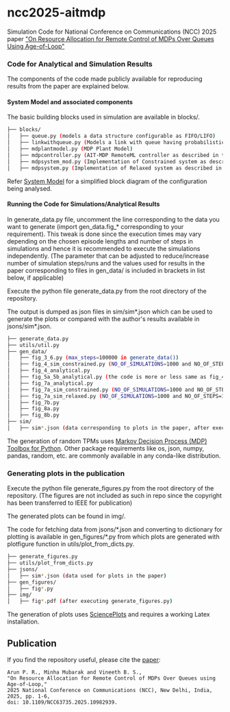# ncc2025-aitmdp
Simulation Code for National Conference on Communications (NCC) 2025 paper ["On Resource Allocation for Remote Control of MDPs Over Queues Using Age-of-Loop"](https://doi.org/10.1109/NCC63735.2025.10982939)

### Code for Analytical and Simulation Results
The components of the code made publicly available for reproducing results from the paper are explained below.

#### System Model and associated components
The basic building blocks used in simulation are available in blocks/.

```bash
├── blocks/
│   ├── queue.py (models a data structure configurable as FIFO/LIFO)
│   ├── linkwithqueue.py (Models a link with queue having probabilistic admission and service)
│   ├── mdplantmodel.py (MDP Plant Model)
│   ├── mdpcontroller.py (AIT-MDP RemoteML controller as described in the paper)
│   ├── mdpsystem_mod.py (Implementation of Constrained system as described in the paper)
│   ├── mdpsystem.py (Implementation of Relaxed system as described in the paper)
```

Refer [System Model](SystemModel.pdf) for a simplified block diagram of the configuration being analysed.

#### Running the Code for Simulations/Analytical Results

In generate_data.py file, uncomment the line corresponding to the data you want to generate  (import gen_data.fig_\* corresponding to your requirement). This tweak is done since the execution times may vary depending on the chosen episode lengths and number of steps in simulations and hence it is recommended to execute the simulations independently. (The parameter that can be adjusted to reduce/increase number of simulation steps/runs and the values used for results in the paper corresponding to files in gen_data/ is included in brackets in list below, if applicable)

Execute the python file generate_data.py from the root directory of the repository. 

The output is dumped as json files in sim/sim\*.json which can be used to generate the plots or compared with the author's results available in jsons/sim\*.json.

```bash
├── generate_data.py
├── utils/util.py
├── gen_data/
│   ├── fig_3_6.py (max_steps=100000 in generate_data())
│   ├── fig_4_sim_constrained.py (NO_OF_SIMULATIONS=1000 and NO_OF_STEPS=10000)
│   ├── fig_4_analytical.py
│   ├── fig_5a_5b_analytical.py (the code is more or less same as fig_4_analytical.py--can be clubbed)
│   ├── fig_7a_analytical.py
│   ├── fig_7a_sim_constrained.py (NO_OF_SIMULATIONS=1000 and NO_OF_STEPS=10000)
│   ├── fig_7a_sim_relaxed.py (NO_OF_SIMULATIONS=1000 and NO_OF_STEPS=10000)
│   ├── fig_7b.py
│   ├── fig_8a.py
│   ├── fig_8b.py
├── sim/
│   ├── sim*.json (data corresponding to plots in the paper, after executing generate_data.py)
```

The generation of random TPMs uses [Markov Decision Process (MDP) Toolbox for Python](https://pymdptoolbox.readthedocs.io/en/latest/). Other package requirements like os, json, numpy, pandas, random, etc. are commonly available in any conda-like distribution. 

### Generating plots in the publication

Execute the python file generate_figures.py from the root directory of the repository. (The figures are not included as such in repo since the copyright has been transferred to IEEE for publication) 

The generated plots can be found in img/. 

The code for fetching data from jsons/\*.json and converting to dictionary for plotting is available in gen_figures/\*.py from which plots are generated with plotfigure function in utils/plot_from_dicts.py. 

```bash
├── generate_figures.py
├── utils/plot_from_dicts.py
├── jsons/
│   ├── sim*.json (data used for plots in the paper)
├── gen_figures/
│   ├── fig*.py
├── img/
│   ├── fig*.pdf (after executing generate_figures.py)
```

The generation of plots uses [SciencePlots](https://github.com/garrettj403/SciencePlots) and requires a working Latex installation.

## Publication
If you find the repository useful, please cite the [paper](https://doi.org/10.1109/NCC63735.2025.10982939):
```
Arun P. R., Minha Mubarak and Vineeth B. S.,
"On Resource Allocation for Remote Control of MDPs Over Queues using Age-of-Loop,"
2025 National Conference on Communications (NCC), New Delhi, India, 2025, pp. 1-6,
doi: 10.1109/NCC63735.2025.10982939.
